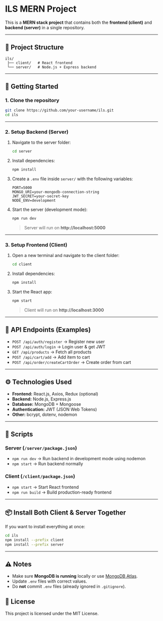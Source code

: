 # ILS MERN Project

This is a **MERN stack project** that contains both the **frontend (client)** and **backend (server)** in a single repository.

---

## 📂 Project Structure
```
ils/
 ├── client/   # React frontend
 └── server/   # Node.js + Express backend
```

---

## 🚀 Getting Started

### 1. Clone the repository
```bash
git clone https://github.com/your-username/ils.git
cd ils
```

---

### 2. Setup Backend (Server)
1. Navigate to the server folder:
   ```bash
   cd server
   ```
2. Install dependencies:
   ```bash
   npm install
   ```
3. Create a `.env` file inside `server/` with the following variables:
   ```env
   PORT=5000
   MONGO_URI=your-mongodb-connection-string
   JWT_SECRET=your-secret-key
   NODE_ENV=development
   ```
4. Start the server (development mode):
   ```bash
   npm run dev
   ```
   > Server will run on **http://localhost:5000**

---

### 3. Setup Frontend (Client)
1. Open a new terminal and navigate to the client folder:
   ```bash
   cd client
   ```
2. Install dependencies:
   ```bash
   npm install
   ```
3. Start the React app:
   ```bash
   npm start
   ```
   > Client will run on **http://localhost:3000**

---

## 🔗 API Endpoints (Examples)
- `POST /api/auth/register` → Register new user  
- `POST /api/auth/login` → Login user & get JWT  
- `GET /api/products` → Fetch all products  
- `POST /api/cart/add` → Add item to cart  
- `POST /api/order/createCartOrder` → Create order from cart  

---

## ⚙️ Technologies Used
- **Frontend:** React.js, Axios, Redux (optional)
- **Backend:** Node.js, Express.js
- **Database:** MongoDB + Mongoose
- **Authentication:** JWT (JSON Web Tokens)
- **Other:** bcrypt, dotenv, nodemon

---

## 📝 Scripts

### Server (`/server/package.json`)
- `npm run dev` → Run backend in development mode using nodemon
- `npm start` → Run backend normally

### Client (`/client/package.json`)
- `npm start` → Start React frontend
- `npm run build` → Build production-ready frontend

---

## 📦 Install Both Client & Server Together
If you want to install everything at once:
```bash
cd ils
npm install --prefix client
npm install --prefix server
```

---

## ⚠️ Notes
- Make sure **MongoDB is running** locally or use [MongoDB Atlas](https://www.mongodb.com/atlas).  
- Update `.env` files with correct values.  
- Do **not** commit `.env` files (already ignored in `.gitignore`).  


## 📜 License
This project is licensed under the MIT License.
